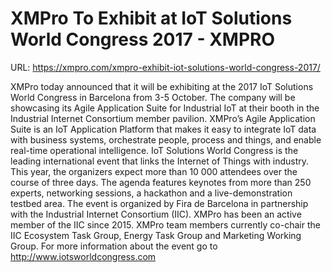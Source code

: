 # XMPro To Exhibit at IoT Solutions World Congress 2017 - XMPRO

URL: https://xmpro.com/xmpro-exhibit-iot-solutions-world-congress-2017/

XMPro today announced that it will be exhibiting at the 2017 IoT Solutions World Congress in Barcelona from 3-5 October. The company will be showcasing its Agile Application Suite for Industrial IoT at their booth in the Industrial Internet Consortium member pavilion.
XMPro’s Agile Application Suite is an IoT Application Platform that makes it easy to integrate IoT data with business systems, orchestrate people, process and things, and enable real-time operational intelligence.
IoT Solutions World Congress is the leading international event that links the Internet of Things with industry. This year, the organizers expect more than 10 000 attendees over the course of three days. The agenda features keynotes from more than 250 experts, networking sessions, a hackathon and a live-demonstration testbed area.
The event is organized by Fira de Barcelona in partnership with the Industrial Internet Consortium (IIC). XMPro has been an active member of the IIC since 2015. XMPro team members currently co-chair the IIC Ecosystem Task Group, Energy Task Group and Marketing Working Group.
For more information about the event go to http://www.iotsworldcongress.com
 
